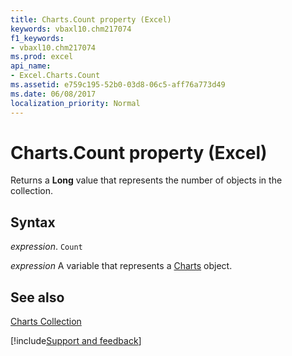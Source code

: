 ```yaml
---
title: Charts.Count property (Excel)
keywords: vbaxl10.chm217074
f1_keywords:
- vbaxl10.chm217074
ms.prod: excel
api_name:
- Excel.Charts.Count
ms.assetid: e759c195-52b0-03d8-06c5-aff76a773d49
ms.date: 06/08/2017
localization_priority: Normal
---
```



# Charts.Count property (Excel)

Returns a  **Long** value that represents the number of objects in the collection.


## Syntax

_expression_. `Count`

_expression_ A variable that represents a [Charts](Excel.Charts.md) object.


## See also


[Charts Collection](Excel.Charts.md)

[!include[Support and feedback](~/includes/feedback-boilerplate.md)]